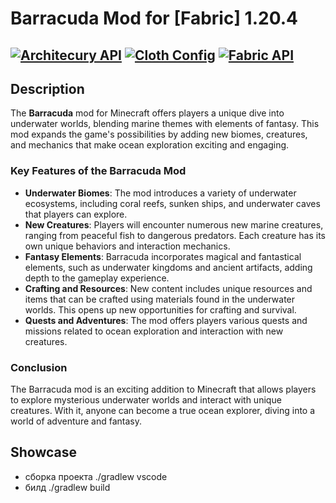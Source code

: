 # Barracuda Mod for [Fabric] 1.20.4

[![Architecury API](https://img.shields.io/badge/Architectury%20API-REQUIRED-1?style=for-the-badge&labelColor=black&color=gold)](https://www.curseforge.com/minecraft/mc-mods/architectury-api)
[![Cloth Config](https://img.shields.io/badge/Cloth%20Config-REQUIRED-1?style=for-the-badge&labelColor=black&color=gold)](https://www.curseforge.com/minecraft/mc-mods/cloth-config)
[![Fabric API](https://img.shields.io/badge/Fabric%20API-REQUIRED%20for%20Fabric-1?style=for-the-badge&labelColor=black&color=gold)](https://www.curseforge.com/minecraft/mc-mods/fabric-api)
---

## Description

The **Barracuda** mod for Minecraft offers players a unique dive into underwater worlds, blending marine themes with elements of fantasy. This mod expands the game's possibilities by adding new biomes, creatures, and mechanics that make ocean exploration exciting and engaging.

### Key Features of the Barracuda Mod
- **Underwater Biomes**: The mod introduces a variety of underwater ecosystems, including coral reefs, sunken ships, and underwater caves that players can explore.
- **New Creatures**: Players will encounter numerous new marine creatures, ranging from peaceful fish to dangerous predators. Each creature has its own unique behaviors and interaction mechanics.
- **Fantasy Elements**: Barracuda incorporates magical and fantastical elements, such as underwater kingdoms and ancient artifacts, adding depth to the gameplay experience.
- **Crafting and Resources**: New content includes unique resources and items that can be crafted using materials found in the underwater worlds. This opens up new opportunities for crafting and survival.
- **Quests and Adventures**: The mod offers players various quests and missions related to ocean exploration and interaction with new creatures.

### Conclusion
The Barracuda mod is an exciting addition to Minecraft that allows players to explore mysterious underwater worlds and interact with unique creatures. With it, anyone can become a true ocean explorer, diving into a world of adventure and fantasy.

## Showcase

- сборка проекта ./gradlew vscode
- билд ./gradlew build 
